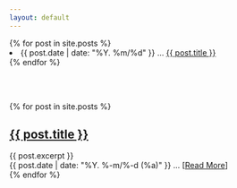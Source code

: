 ```yaml
---
layout: default
---
```


<!-- blog post contents : described as { { content } } -->
<div class="posts">
<article class="post">

<!-- strftime format : http://strftime.org -->
<div class="post-list">
  {% for post in site.posts %}
    <li>
      {{ post.date | date: "%Y. %m/%d" }} ...
      <a href="{{ site.baseurl }}{{ post.url }}">{{ post.title }}</a><br>
    </li>  
  {% endfor %}
</div>

<br><br>

  {% for post in site.posts %}
      <h1><a href="{{ site.baseurl }}{{ post.url }}">{{ post.title }}</a></h1>
      <div class="post-list">{{ post.excerpt }}</div>
      <div class="read-more">{{ post.date | date: "%Y. %-m/%-d (%a)" }}
        ... [<a href="{{ site.baseurl }}{{ post.url }}">Read More</a>]</div>
  {% endfor %}

  </article>
</div>
